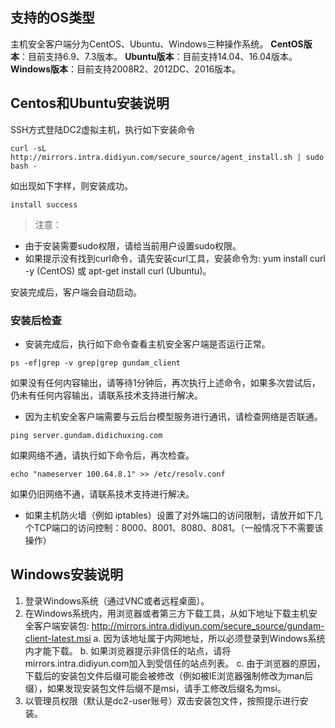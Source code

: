 ## 支持的OS类型
主机安全客户端分为CentOS、Ubuntu、Windows三种操作系统。
**CentOS版本**：目前支持6.9、7.3版本。
**Ubuntu版本**：目前支持14.04、16.04版本。
**Windows版本**：目前支持2008R2、2012DC、2016版本。

## Centos和Ubuntu安装说明
SSH方式登陆DC2虚拟主机，执行如下安装命令
```shell
curl -sL http://mirrors.intra.didiyun.com/secure_source/agent_install.sh | sudo bash -
```
如出现如下字样，则安装成功。
```shell
install success
```
>注意：
- 由于安装需要sudo权限，请给当前用户设置sudo权限。
- 如果提示没有找到curl命令，请先安装curl工具，安装命令为: yum install  curl -y (CentOS) 或 apt-get install curl (Ubuntu)。

安装完成后，客户端会自动启动。
### 安装后检查
- 安装完成后，执行如下命令查看主机安全客户端是否运行正常。
```shell
ps -ef|grep -v grep|grep gundam_client
```
  如果没有任何内容输出，请等待1分钟后，再次执行上述命令，如果多次尝试后，仍未有任何内容输出，请联系技术支持进行解决。
- 因为主机安全客户端需要与云后台模型服务进行通讯，请检查网络是否联通。
```shell
ping server.gundam.didichuxing.com
```
  如果网络不通，请执行如下命令后，再次检查。
```shell
echo "nameserver 100.64.8.1" >> /etc/resolv.conf
```
  如果仍旧网络不通，请联系技术支持进行解决。
- 如果主机防火墙（例如 iptables）设置了对外端口的访问限制，请放开如下几个TCP端口的访问控制：8000、8001、8080、8081。（一般情况下不需要该操作）

## Windows安装说明
1. 登录Windows系统（通过VNC或者远程桌面）。
2. 在Windows系统内，用浏览器或者第三方下载工具，从如下地址下载主机安全客户端安装包: http://mirrors.intra.didiyun.com/secure_source/gundam-client-latest.msi
a. 因为该地址属于内网地址，所以必须登录到Windows系统内才能下载。
b. 如果浏览器提示非信任的站点，请将mirrors.intra.didiyun.com加入到受信任的站点列表。
c. 由于浏览器的原因，下载后的安装包文件后缀可能会被修改（例如被IE浏览器强制修改为man后缀），如果发现安装包文件后缀不是msi，请手工修改后缀名为msi。
3. 以管理员权限（默认是dc2-user账号）双击安装包文件，按照提示进行安装。
